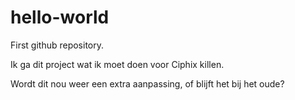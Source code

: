 # hello-world
First github repository.

Ik ga dit project wat ik moet doen voor Ciphix killen. 

Wordt dit nou weer een extra aanpassing, of blijft het bij het oude?
